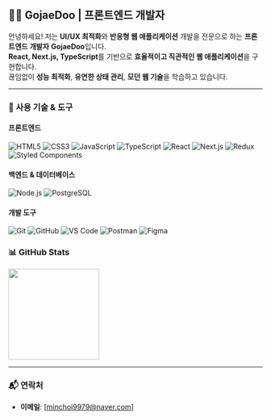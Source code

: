 ## 👨‍💻 GojaeDoo | 프론트엔드 개발자
안녕하세요! 저는 **UI/UX 최적화**와 **반응형 웹 애플리케이션** 개발을 전문으로 하는 **프론트엔드 개발자** **GojaeDoo**입니다.  
**React, Next.js, TypeScript**를 기반으로 **효율적이고 직관적인 웹 애플리케이션**을 구현합니다.  
끊임없이 **성능 최적화**, **유연한 상태 관리**, **모던 웹 기술**을 학습하고 있습니다.

---

### 💼 사용 기술 & 도구

#### **프론트엔드**
![HTML5](https://img.shields.io/badge/HTML5-e34f26?style=flat&logo=html5&logoColor=white)
![CSS3](https://img.shields.io/badge/CSS3-1572B6?style=flat&logo=css3&logoColor=white)
![JavaScript](https://img.shields.io/badge/JavaScript-F7DF1E?style=flat&logo=javascript&logoColor=black)
![TypeScript](https://img.shields.io/badge/TypeScript-3178C6?style=flat&logo=typescript&logoColor=white)
![React](https://img.shields.io/badge/React-61DAFB?style=flat&logo=react&logoColor=black)
![Next.js](https://img.shields.io/badge/Next.js-000000?style=flat&logo=next.js&logoColor=white)
![Redux](https://img.shields.io/badge/Redux-764ABC?style=flat&logo=redux&logoColor=white)
![Styled Components](https://img.shields.io/badge/Styled%20Components-DB7093?style=flat&logo=styled-components&logoColor=white)

#### **백엔드 & 데이터베이스**
![Node.js](https://img.shields.io/badge/Node.js-339933?style=flat&logo=node.js&logoColor=white)
![PostgreSQL](https://img.shields.io/badge/PostgreSQL-336791?style=flat&logo=postgresql&logoColor=white)

#### **개발 도구**
![Git](https://img.shields.io/badge/Git-F05032?style=flat&logo=git&logoColor=white)
![GitHub](https://img.shields.io/badge/GitHub-181717?style=flat&logo=github&logoColor=white)
![VS Code](https://img.shields.io/badge/VSCode-007ACC?style=flat&logo=visual-studio-code&logoColor=white)
![Postman](https://img.shields.io/badge/Postman-FF6C37?style=flat&logo=postman&logoColor=white)
![Figma](https://img.shields.io/badge/Figma-F24E1E?style=flat&logo=figma&logoColor=white)


### 📊 GitHub Stats

<p>
  <img height="180em" src="https://github-readme-stats.vercel.app/api?username=GojaeDoo&show_icons=true&theme=radical&hide_border=true"/>
</p>

---

### 📬 연락처

- **이메일**: [minchoi9979@naver.com]
